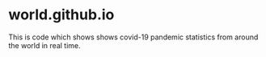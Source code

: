 # world.github.io
This is code which shows shows covid-19 pandemic statistics from around the world in real time.
